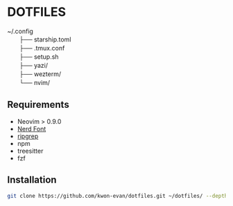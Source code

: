 # DOTFILES

~/.config  
　　├── starship.toml  
　　├── .tmux.conf  
　　├── setup.sh  
　　├── yazi/  
　　├── wezterm/  
　　└── nvim/  

## Requirements

- Neovim > 0.9.0
- [Nerd Font](https://www.nerdfonts.com/)
- [ripgrep](https://github.com/BurntSushi/ripgrep)
- npm
- treesitter
- fzf

## Installation

```bash
git clone https://github.com/kwon-evan/dotfiles.git ~/dotfiles/ --depth 1 && ~/dotfiles/setup.sh
```
